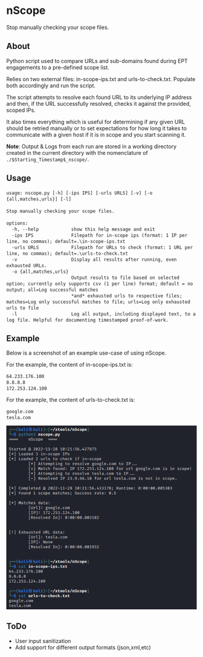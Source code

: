 # nScope
Stop manually checking your scope files.

## About
Python script used to compare URLs and sub-domains found during EPT engagements to a pre-defined scope list. 

Relies on two external files: in-scope-ips.txt and urls-to-check.txt. Populate both accordingly and run the script. 

The script attempts to resolve each found URL to its underlying IP address and then, if the URL successfully resolved, checks it against the provided, scoped IPs. 

It also times everything which is useful for determining if any given URL should be retried manually or to set expectations for how long it takes to communicate with a given host if it is in scope and you start scanning it.

**Note**: Output & Logs from each run are stored in a working directory created in the current directory with the nomenclature of `./$Starting_Timestamp$_nscope/`.

## Usage
```
usage: nscope.py [-h] [-ips IPS] [-urls URLS] [-v] [-o {all,matches,urls}] [-l]

Stop manually checking your scope files.

options:
  -h, --help            show this help message and exit
  -ips IPS              Filepath for in-scope ips (format: 1 IP per line, no commas); default=.\in-scope-ips.txt
  -urls URLS            Filepath for URLs to check (format: 1 URL per line, no commas); default=.\urls-to-check.txt
  -v                    Display all results after running, even exhausted URLs.
  -o {all,matches,urls}
                        Output results to file based on selected option; currently only supports csv (1 per line) format; default = no output; all=Log successful matches
                        *and* exhausted urls to respective files; matches=Log only successful matches to file; urls=Log only exhausted urls to file
  -l                    Log all output, including displayed text, to a log file. Helpful for documenting timestamped proof-of-work.
```

## Example
Below is a screenshot of an example use-case of using nScope. 

For the example, the content of in-scope-ips.txt is:
```Text
64.233.176.100
8.8.8.8
172.253.124.100  
```

For the example, the content of urls-to-check.txt is:
```Text
google.com
tesla.com
```
![nScope example use](https://github.com/mox-folder/nScope/blob/main/nscopeExample.png)

## ToDo
- User input sanitization 
- Add support for different output formats (json,xml,etc)
